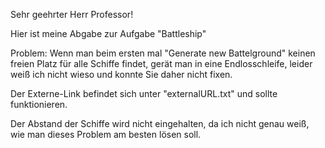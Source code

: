 Sehr geehrter Herr Professor!

Hier ist meine Abgabe zur Aufgabe "Battleship"

Problem: Wenn man beim ersten mal "Generate new Battelground" keinen freien Platz
für alle Schiffe findet, gerät man in eine Endlosschleife, leider weiß ich nicht
wieso und konnte Sie daher nicht fixen.

Der Externe-Link befindet sich unter "externalURL.txt" und sollte funktionieren.

Der Abstand der Schiffe wird nicht eingehalten, da ich nicht genau weiß, wie 
man dieses Problem am besten lösen soll.